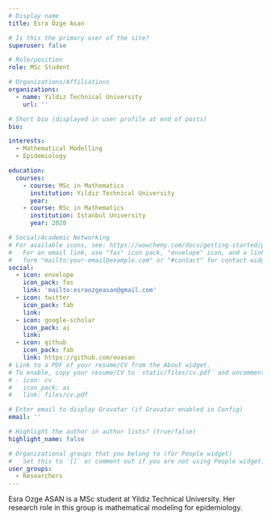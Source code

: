 ```yaml
---
# Display name
title: Esra Özge Asan

# Is this the primary user of the site?
superuser: false

# Role/position
role: MSc Student

# Organizations/Affiliations
organizations:
  - name: Yıldız Technical University
    url: ''

# Short bio (displayed in user profile at end of posts)
bio: 

interests:
  - Mathematical Modelling
  - Epidemiology

education:
  courses:
    - course: MSc in Mathematics
      institution: Yıldız Technical University
      year: 
    - course: BSc in Mathematics
      institution: Istanbul University
      year: 2020

# Social/Academic Networking
# For available icons, see: https://wowchemy.com/docs/getting-started/page-builder/#icons
#   For an email link, use "fas" icon pack, "envelope" icon, and a link in the
#   form "mailto:your-email@example.com" or "#contact" for contact widget.
social:
  - icon: envelope
    icon_pack: fas
    link: 'mailto:esraozgeasan@gmail.com'
  - icon: twitter
    icon_pack: fab
    link: 
  - icon: google-scholar
    icon_pack: ai
    link: 
  - icon: github
    icon_pack: fab
    link: https://github.com/eoasan
# Link to a PDF of your resume/CV from the About widget.
# To enable, copy your resume/CV to `static/files/cv.pdf` and uncomment the lines below.
# - icon: cv
#   icon_pack: ai
#   link: files/cv.pdf

# Enter email to display Gravatar (if Gravatar enabled in Config)
email: ''

# Highlight the author in author lists? (true/false)
highlight_name: false

# Organizational groups that you belong to (for People widget)
#   Set this to `[]` or comment out if you are not using People widget.
user_groups:
  - Researchers
---
```


Esra Ozge ASAN is a MSc student at Yildiz Technical University. Her research role in this group is mathematical modeling for epidemiology. 
